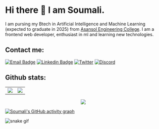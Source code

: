 # Hi there 👋 I am Soumali.

I am pursing my Btech in Artificial Intelligence and Machine Learning (expected to graduate in 2025) from [Asansol Engineering College](https://aecwb.edu.in/). I am a frontend web developer, enthusiast in ml and learning new technologies.

## Contact me:

[![Email Badge](https://img.shields.io/badge/-Email-c14438?style=flat-square&logo=Gmail&logoColor=white&link=mailto:goraisoumali5@gmail.com)](mailto:goraisoumali5@gmail.com)
[![Linkedin Badge](https://img.shields.io/badge/-LinkedIn-blue?style=flat-square&logo=Linkedin&logoColor=white&link=https://www.linkedin.com/in/soumali-gorai-566b01220/)](https://www.linkedin.com/in/soumali-gorai-566b01220/)
[![Twitter](https://img.shields.io/badge/Twitter-1DA1F2?style=flat-square&logo=twitter&logoColor=white)](https://bit.ly/32UdebW)
[![Discord](https://img.shields.io/badge/-Discord-7289DA?style=flat-square&logo=discord&logoColor=white)](https://discord.com/channels/@me)
<!-- [![Hashnode Badge](https://img.shields.io/badge/-Hashnode-03a57a?style=flat-square&labelColor=000000&logo=Hashnode&link=https://thepranaygupta.hashnode.dev/)](https://thepranaygupta.hashnode.dev/) -->

<!-- My contributions -->
## Github stats:
<table>
<tr>
<td>
<img src="https://github-readme-stats.vercel.app/api?username=soumali28&include_all_commits=true&count_private=true&show_icons=true&line_height=20&theme=tokyonight"/>
<td><img src="https://github-readme-stats.vercel.app/api/top-langs?username=soumali28&show_icons=true&locale=en&layout=compact&theme=tokyonight" />
</td>
</tr>
</table>
<p align="center">
<img align="center" src="https://github-readme-streak-stats.herokuapp.com/?user=soumali28&theme=tokyonight" />
</p>


[![Soumali's GitHub activity graph](https://activity-graph.herokuapp.com/graph?username=soumali28&theme=xcode)](https://github.com/soumali28)


![snake gif](https://github.com/soumali28/soumali28/blob/output/github-contribution-grid-snake.gif)


